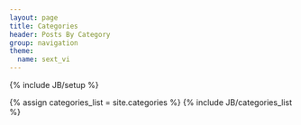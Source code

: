 ```yaml
---
layout: page
title: Categories
header: Posts By Category
group: navigation
theme:
  name: sext_vi
---
```

{% include JB/setup %}

{% assign categories_list = site.categories %}
{% include JB/categories_list %}
